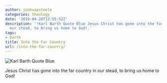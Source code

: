 ```yaml
---
author: joshuapsteele
categories: theology
date: '2019-04-20T12:55:52Z'
description: '!Karl Barth Quote Blue Jesus Christ has gone into the far country in
  our stead, to bring us home to God!.'
tags:
- barth
title: Into the Far Country
url: /into-the-far-country/
---
```


![Karl Barth Quote Blue](https://joshuapsteele.com/wp-content/uploads/2019/04/Karl-Barth-Quote-Blue.png "Karl Barth Quote Blue.png")

Jesus Christ has gone into the far country in our stead, to bring us home to God!
